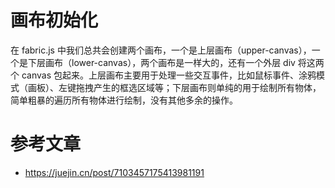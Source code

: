 # 画布初始化

在 fabric.js 中我们总共会创建两个画布，一个是上层画布（upper-canvas），一个是下层画布（lower-canvas），两个画布是一样大的，还有一个外层 div 将这两个 canvas 包起来。上层画布主要用于处理一些交互事件，比如鼠标事件、涂鸦模式（画板）、左键拖拽产生的框选区域等；下层画布则单纯的用于绘制所有物体，简单粗暴的遍历所有物体进行绘制，没有其他多余的操作。




# 参考文章
- https://juejin.cn/post/7103457175413981191